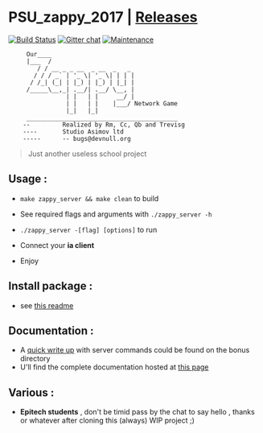 # **PSU_zappy_2017** \| [Releases](https://github.com/trevisg/PSU_zappy_2017/releases)

[![Build Status](https://travis-ci.org/trevisg/PSU_zappy_2017.svg?branch=master)](https://travis-ci.org/trevisg/PSU_zappy_2017) [![Gitter chat](https://badges.gitter.im/gitterHQ/gitter.png)](https://gitter.im/PSU_zappy/Lobby)
[![Maintenance](https://img.shields.io/badge/Maintained%3F-yes-green.svg)](https://github.com/trevisg/PSU_zappy_2017/commits/master)

         Our____
         |___  /
            / / __ _ _ __  _ __  _   _
           / / / _` | '_ \| '_ \| | | |
          / /_| (_| | |_) | |_) | |_| |
         /_____\__,_| .__/| .__/ \__, |
                    | |   | |     __/ |
                    | |   | |    |___/ Network Game
                    |_|   |_|
         __________________________________________
        --         Realized by Rm, Cc, Qb and Trevisg
        ----       Studio Asimov ltd
        -----      -- bugs@devnull.org

> Just another useless school project

## Usage :

-   `make zappy_server && make clean` to build

-   See required flags and arguments with `./zappy_server -h`

-   `./zappy_server -[flag] [options]` to run

-   Connect your  **ia client**

-   Enjoy

## Install package :

-   see [this readme](bonus/pkgs/README.md)

## Documentation :

-   A [quick write up](bonus/ZAPPY_CMDS.md) with server commands could be found on the bonus directory
-   U'll find the complete documentation hosted at [this page](https://trevisg.github.io/PSU_zappy_2017/)

## Various :

-   **Epitech students** , don't be timid pass by the chat to say hello , thanks or whatever after cloning this (always) WIP project ;)
